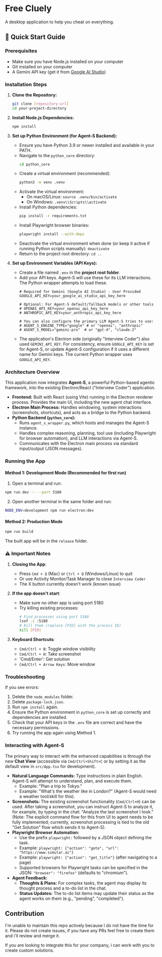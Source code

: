 # Free Cluely

A desktop application to help you cheat on everything. 

## 🚀 Quick Start Guide

### Prerequisites
- Make sure you have Node.js installed on your computer
- Git installed on your computer
- A Gemini API key (get it from [Google AI Studio](https://makersuite.google.com/app/apikey))

### Installation Steps

1.  **Clone the Repository:**
    ```bash
    git clone [repository-url]
    cd your-project-directory
    ```

2.  **Install Node.js Dependencies:**
    ```bash
    npm install
    ```

3.  **Set up Python Environment (for Agent-S Backend):**
    *   Ensure you have Python 3.9 or newer installed and available in your PATH.
    *   Navigate to the `python_core` directory:
        ```bash
        cd python_core
        ```
    *   Create a virtual environment (recommended):
        ```bash
        python3 -m venv .venv
        ```
    *   Activate the virtual environment:
        *   On macOS/Linux: `source .venv/bin/activate`
        *   On Windows: `.venv\\Scripts\\activate`
    *   Install Python dependencies:
        ```bash
        pip install -r requirements.txt
        ```
    *   Install Playwright browser binaries:
        ```bash
        playwright install --with-deps
        ```
    *   Deactivate the virtual environment when done (or keep it active if running Python scripts manually): `deactivate`
    *   Return to the project root directory: `cd ..`

4.  **Set up Environment Variables (API Keys):**
    *   Create a file named `.env` in the **project root folder**.
    *   Add your API keys. Agent-S will use these for its LLM interactions. The Python wrapper attempts to load these.
        ```dotenv
        # Required for Gemini (Google AI Studio) - User Provided
        GOOGLE_API_KEY=your_google_ai_studio_api_key_here

        # Optional: For Agent-S default/fallback models or other tools
        # OPENAI_API_KEY=your_openai_api_key_here
        # ANTHROPIC_API_KEY=your_anthropic_api_key_here

        # You can also configure the primary LLM Agent-S tries to use:
        # AGENT_S_ENGINE_TYPE="google" # or "openai", "anthropic"
        # AGENT_S_MODEL="gemini-pro"  # or "gpt-4", "claude-2"
        ```
    *   The application's Electron side (originally "Interview Coder") also used `GEMINI_API_KEY`. For consistency, ensure `GOOGLE_API_KEY` is set for Agent-S, or update Agent-S configuration if it uses a different name for Gemini keys. The current Python wrapper uses `GOOGLE_API_KEY`.

### Architecture Overview

This application now integrates **Agent-S**, a powerful Python-based agentic framework, into the existing Electron/React ("Interview Coder") application.
*   **Frontend:** Built with React (using Vite) running in the Electron renderer process. Provides the main UI, including the new agent chat interface.
*   **Electron Main Process:** Handles windowing, system interactions (screenshots, shortcuts), and acts as a bridge to the Python backend.
*   **Python Backend (`python_core`):**
    *   Runs `agent_s_wrapper.py`, which hosts and manages the Agent-S instance.
    *   Handles complex reasoning, planning, tool use (including Playwright for browser automation), and LLM interactions via Agent-S.
    *   Communicates with the Electron main process via standard input/output (JSON messages).

### Running the App

#### Method 1: Development Mode (Recommended for first run)
1. Open a terminal and run:
```bash
npm run dev -- --port 5180
```

2. Open another terminal in the same folder and run:
```bash
NODE_ENV=development npm run electron:dev
```

#### Method 2: Production Mode
```bash
npm run build
```
The built app will be in the `release` folder.

### ⚠️ Important Notes

1. **Closing the App**: 
   - Press `Cmd + Q` (Mac) or `Ctrl + Q` (Windows/Linux) to quit
   - Or use Activity Monitor/Task Manager to close `Interview Coder`
   - The X button currently doesn't work (known issue)

2. **If the app doesn't start**:
   - Make sure no other app is using port 5180
   - Try killing existing processes:
     ```bash
     # Find processes using port 5180
     lsof -i :5180
     # Kill them (replace [PID] with the process ID)
     kill [PID]
     ```

3. **Keyboard Shortcuts**:
   - `Cmd/Ctrl + B`: Toggle window visibility
   - `Cmd/Ctrl + H`: Take screenshot
   - 'Cmd/Enter': Get solution
   - `Cmd/Ctrl + Arrow Keys`: Move window

### Troubleshooting

If you see errors:
1.  Delete the `node_modules` folder.
2.  Delete `package-lock.json`.
3.  Run `npm install` again.
4.  Ensure the Python environment in `python_core` is set up correctly and dependencies are installed.
5.  Check that your API keys in the `.env` file are correct and have the necessary permissions.
6.  Try running the app again using Method 1.

### Interacting with Agent-S

The primary way to interact with the enhanced capabilities is through the new **Chat View** (accessible via `Cmd/Ctrl+Shift+C` or by setting it as the default view in `src/App.tsx` for development).

*   **Natural Language Commands:** Type instructions in plain English. Agent-S will attempt to understand, plan, and execute them.
    *   Example: "Plan a trip to Tokyo."
    *   Example: "What's the weather like in London?" (Agent-S would need a weather tool/skill for this).
*   **Screenshots:** The existing screenshot functionality (`Cmd/Ctrl+H`) can be used. After taking a screenshot, you can instruct Agent-S to analyze it, for example, by typing in the chat: "Analyze the last screenshot I took." (Note: The explicit command flow for this from UI to agent needs to be fully implemented; currently, screenshot processing is tied to the old "Get Solution" flow which sends it to Agent-S).
*   **Playwright Browser Automation:**
    *   Use the prefix `playwright:` followed by a JSON object defining the task.
    *   Example: `playwright: {"action": "goto", "url": "https://www.simular.ai"}`
    *   Example: `playwright: {"action": "get_title"}` (after navigating to a page)
    *   Supported browsers for Playwright tasks can be specified in the JSON: `"browser": "firefox"` (defaults to "chromium").
*   **Agent Feedback:**
    *   **Thoughts & Plans:** For complex tasks, the agent may display its thought process and a to-do list in the chat.
    *   **Status Updates:** The to-do list items may update their status as the agent works on them (e.g., "pending", "completed").

## Contribution

I'm unable to maintain this repo actively because I do not have the time for it. Please do not create issues, if you have any PRs feel free to create them and i'll review and merge it.

If you are looking to integrate this for your company, i can work with you to create custom solutions. 
